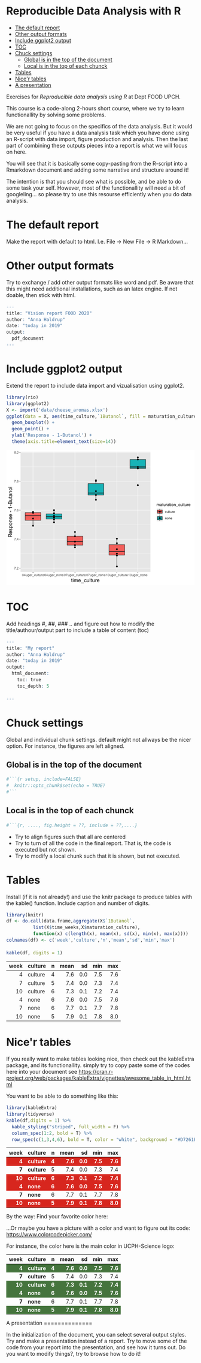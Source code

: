 Reproducible Data Analysis with R
================

-   [The default report](#the-default-report)
-   [Other output formats](#other-output-formats)
-   [Include ggplot2 output](#include-ggplot2-output)
-   [TOC](#toc)
-   [Chuck settings](#chuck-settings)
    -   [Global is in the top of the document](#global-is-in-the-top-of-the-document)
    -   [Local is in the top of each chunck](#local-is-in-the-top-of-each-chunck)
-   [Tables](#tables)
-   [Nice'r tables](#nicer-tables)
-   [A presentation](#a-presentation)

Exercises for *Reproducible data analysis using R* at Dept FOOD UPCH.

This course is a code-along 2-hours short course, where we try to learn functionallity by solving some problems.

We are not going to focus on the specifics of the data analysis. But it would be very useful if you have a data analysis task which you have done using an R-script with data import, figure production and analysis. Then the last part of combining these outputs pieces into a report is what we will focus on here.

You will see that it is basically some copy-pasting from the R-script into a Rmarkdown document and adding some narrative and structure around it!

The intention is that you should see what is possible, and be able to do some task your self. However, most of the functionallity will need a bit of googleling... so please try to use this resourse efficiently when you do data analysis.

The default report
==================

Make the report with default to html. I.e. File -&gt; New File -&gt; R Markdown...

Other output formats
====================

Try to exchange / add other output formats like word and pdf. Be aware that this might need additional installations, such as an latex engine. If not doable, then stick with html.

``` r
---
title: "Vision report FOOD 2020"
author: "Anna Haldrup"
date: "today in 2019"
output: 
  pdf_document
---
```

Include ggplot2 output
======================

Extend the report to include data import and vizualisation using ggplot2.

``` r
library(rio)
library(ggplot2)
X <- import('data/cheese_aromas.xlsx')
ggplot(data = X, aes(time_culture,`1Butanol`, fill = maturation_culture)) + 
  geom_boxplot() + 
  geom_point() + 
  ylab('Response - 1-Butanol') + 
  theme(axis.title=element_text(size=14))
```

![](Exercises_ReproDA_files/figure-markdown_github/unnamed-chunk-2-1.png)

TOC
===

Add headings \#, \#\#, \#\#\# .. and figure out how to modify the title/authour/output part to include a table of content (toc)

``` r
---
title: "My report"
author: "Anna Haldrup"
date: "today in 2019"
output: 
  html_document: 
    toc: true
    toc_depth: 5

---
```

Chuck settings
==============

Global and individual chunk settings. default might not allways be the nicer option. For instance, the figures are left aligned.

Global is in the top of the document
------------------------------------

``` r
#```{r setup, include=FALSE}
#  knitr::opts_chunk$set(echo = TRUE)
#```
```

Local is in the top of each chunck
----------------------------------

``` r
#```{r, ...., fig.height = ??, include = ??,....}
```

-   Try to align figures such that all are centered
-   Try to turn of all the code in the final report. That is, the code is executed but not shown.
-   Try to modify a local chunk such that it is shown, but not executed.

Tables
======

Install (if it is not already!) and use the knitr package to produce tables with the kable() function. Include caption and number of digits.

``` r
library(knitr)
df <- do.call(data.frame,aggregate(X$`1Butanol`, 
          list(X$time_weeks,X$maturation_culture),
          function(x) c(length(x), mean(x), sd(x), min(x), max(x))))
colnames(df) <- c('week','culture','n','mean','sd','min','max')

kable(df, digits = 1)
```

|  week| culture |    n|  mean|   sd|  min|  max|
|-----:|:--------|----:|-----:|----:|----:|----:|
|     4| culture |    4|   7.6|  0.0|  7.5|  7.6|
|     7| culture |    5|   7.4|  0.0|  7.3|  7.4|
|    10| culture |    6|   7.3|  0.1|  7.2|  7.4|
|     4| none    |    6|   7.6|  0.0|  7.5|  7.6|
|     7| none    |    6|   7.7|  0.1|  7.7|  7.8|
|    10| none    |    5|   7.9|  0.1|  7.8|  8.0|

Nice'r tables
=============

If you really want to make tables looking nice, then check out the kableExtra package, and its functionallity. simply try to copy paste some of the codes here into your document see <https://cran.r-project.org/web/packages/kableExtra/vignettes/awesome_table_in_html.html>

You want to be able to do something like this:

``` r
library(kableExtra)
library(tidyverse)
kable(df,digits = 1) %>%
  kable_styling("striped", full_width = F) %>%
  column_spec(1:2, bold = T) %>%
  row_spec(c(1,3,4,6), bold = T, color = "white", background = "#D7261E")
```

<table class="table table-striped" style="width: auto !important; margin-left: auto; margin-right: auto;">
<thead>
<tr>
<th style="text-align:right;">
week
</th>
<th style="text-align:left;">
culture
</th>
<th style="text-align:right;">
n
</th>
<th style="text-align:right;">
mean
</th>
<th style="text-align:right;">
sd
</th>
<th style="text-align:right;">
min
</th>
<th style="text-align:right;">
max
</th>
</tr>
</thead>
<tbody>
<tr>
<td style="text-align:right;font-weight: bold;font-weight: bold;color: white;background-color: #D7261E;">
4
</td>
<td style="text-align:left;font-weight: bold;font-weight: bold;color: white;background-color: #D7261E;">
culture
</td>
<td style="text-align:right;font-weight: bold;color: white;background-color: #D7261E;">
4
</td>
<td style="text-align:right;font-weight: bold;color: white;background-color: #D7261E;">
7.6
</td>
<td style="text-align:right;font-weight: bold;color: white;background-color: #D7261E;">
0.0
</td>
<td style="text-align:right;font-weight: bold;color: white;background-color: #D7261E;">
7.5
</td>
<td style="text-align:right;font-weight: bold;color: white;background-color: #D7261E;">
7.6
</td>
</tr>
<tr>
<td style="text-align:right;font-weight: bold;">
7
</td>
<td style="text-align:left;font-weight: bold;">
culture
</td>
<td style="text-align:right;">
5
</td>
<td style="text-align:right;">
7.4
</td>
<td style="text-align:right;">
0.0
</td>
<td style="text-align:right;">
7.3
</td>
<td style="text-align:right;">
7.4
</td>
</tr>
<tr>
<td style="text-align:right;font-weight: bold;font-weight: bold;color: white;background-color: #D7261E;">
10
</td>
<td style="text-align:left;font-weight: bold;font-weight: bold;color: white;background-color: #D7261E;">
culture
</td>
<td style="text-align:right;font-weight: bold;color: white;background-color: #D7261E;">
6
</td>
<td style="text-align:right;font-weight: bold;color: white;background-color: #D7261E;">
7.3
</td>
<td style="text-align:right;font-weight: bold;color: white;background-color: #D7261E;">
0.1
</td>
<td style="text-align:right;font-weight: bold;color: white;background-color: #D7261E;">
7.2
</td>
<td style="text-align:right;font-weight: bold;color: white;background-color: #D7261E;">
7.4
</td>
</tr>
<tr>
<td style="text-align:right;font-weight: bold;font-weight: bold;color: white;background-color: #D7261E;">
4
</td>
<td style="text-align:left;font-weight: bold;font-weight: bold;color: white;background-color: #D7261E;">
none
</td>
<td style="text-align:right;font-weight: bold;color: white;background-color: #D7261E;">
6
</td>
<td style="text-align:right;font-weight: bold;color: white;background-color: #D7261E;">
7.6
</td>
<td style="text-align:right;font-weight: bold;color: white;background-color: #D7261E;">
0.0
</td>
<td style="text-align:right;font-weight: bold;color: white;background-color: #D7261E;">
7.5
</td>
<td style="text-align:right;font-weight: bold;color: white;background-color: #D7261E;">
7.6
</td>
</tr>
<tr>
<td style="text-align:right;font-weight: bold;">
7
</td>
<td style="text-align:left;font-weight: bold;">
none
</td>
<td style="text-align:right;">
6
</td>
<td style="text-align:right;">
7.7
</td>
<td style="text-align:right;">
0.1
</td>
<td style="text-align:right;">
7.7
</td>
<td style="text-align:right;">
7.8
</td>
</tr>
<tr>
<td style="text-align:right;font-weight: bold;font-weight: bold;color: white;background-color: #D7261E;">
10
</td>
<td style="text-align:left;font-weight: bold;font-weight: bold;color: white;background-color: #D7261E;">
none
</td>
<td style="text-align:right;font-weight: bold;color: white;background-color: #D7261E;">
5
</td>
<td style="text-align:right;font-weight: bold;color: white;background-color: #D7261E;">
7.9
</td>
<td style="text-align:right;font-weight: bold;color: white;background-color: #D7261E;">
0.1
</td>
<td style="text-align:right;font-weight: bold;color: white;background-color: #D7261E;">
7.8
</td>
<td style="text-align:right;font-weight: bold;color: white;background-color: #D7261E;">
8.0
</td>
</tr>
</tbody>
</table>
By the way: Find your favorite color here: <https://www.what-if.com/colours/standard-216-colour-palette/>

...Or maybe you have a picture with a color and want to figure out its code: <https://www.colorcodepicker.com/>

For instance, the color here is the main color in UCPH-Science logo:

<table class="table table-striped" style="width: auto !important; margin-left: auto; margin-right: auto;">
<thead>
<tr>
<th style="text-align:right;">
week
</th>
<th style="text-align:left;">
culture
</th>
<th style="text-align:right;">
n
</th>
<th style="text-align:right;">
mean
</th>
<th style="text-align:right;">
sd
</th>
<th style="text-align:right;">
min
</th>
<th style="text-align:right;">
max
</th>
</tr>
</thead>
<tbody>
<tr>
<td style="text-align:right;font-weight: bold;font-weight: bold;color: white;background-color: #45743d;">
4
</td>
<td style="text-align:left;font-weight: bold;font-weight: bold;color: white;background-color: #45743d;">
culture
</td>
<td style="text-align:right;font-weight: bold;color: white;background-color: #45743d;">
4
</td>
<td style="text-align:right;font-weight: bold;color: white;background-color: #45743d;">
7.6
</td>
<td style="text-align:right;font-weight: bold;color: white;background-color: #45743d;">
0.0
</td>
<td style="text-align:right;font-weight: bold;color: white;background-color: #45743d;">
7.5
</td>
<td style="text-align:right;font-weight: bold;color: white;background-color: #45743d;">
7.6
</td>
</tr>
<tr>
<td style="text-align:right;font-weight: bold;">
7
</td>
<td style="text-align:left;font-weight: bold;">
culture
</td>
<td style="text-align:right;">
5
</td>
<td style="text-align:right;">
7.4
</td>
<td style="text-align:right;">
0.0
</td>
<td style="text-align:right;">
7.3
</td>
<td style="text-align:right;">
7.4
</td>
</tr>
<tr>
<td style="text-align:right;font-weight: bold;font-weight: bold;color: white;background-color: #45743d;">
10
</td>
<td style="text-align:left;font-weight: bold;font-weight: bold;color: white;background-color: #45743d;">
culture
</td>
<td style="text-align:right;font-weight: bold;color: white;background-color: #45743d;">
6
</td>
<td style="text-align:right;font-weight: bold;color: white;background-color: #45743d;">
7.3
</td>
<td style="text-align:right;font-weight: bold;color: white;background-color: #45743d;">
0.1
</td>
<td style="text-align:right;font-weight: bold;color: white;background-color: #45743d;">
7.2
</td>
<td style="text-align:right;font-weight: bold;color: white;background-color: #45743d;">
7.4
</td>
</tr>
<tr>
<td style="text-align:right;font-weight: bold;font-weight: bold;color: white;background-color: #45743d;">
4
</td>
<td style="text-align:left;font-weight: bold;font-weight: bold;color: white;background-color: #45743d;">
none
</td>
<td style="text-align:right;font-weight: bold;color: white;background-color: #45743d;">
6
</td>
<td style="text-align:right;font-weight: bold;color: white;background-color: #45743d;">
7.6
</td>
<td style="text-align:right;font-weight: bold;color: white;background-color: #45743d;">
0.0
</td>
<td style="text-align:right;font-weight: bold;color: white;background-color: #45743d;">
7.5
</td>
<td style="text-align:right;font-weight: bold;color: white;background-color: #45743d;">
7.6
</td>
</tr>
<tr>
<td style="text-align:right;font-weight: bold;">
7
</td>
<td style="text-align:left;font-weight: bold;">
none
</td>
<td style="text-align:right;">
6
</td>
<td style="text-align:right;">
7.7
</td>
<td style="text-align:right;">
0.1
</td>
<td style="text-align:right;">
7.7
</td>
<td style="text-align:right;">
7.8
</td>
</tr>
<tr>
<td style="text-align:right;font-weight: bold;font-weight: bold;color: white;background-color: #45743d;">
10
</td>
<td style="text-align:left;font-weight: bold;font-weight: bold;color: white;background-color: #45743d;">
none
</td>
<td style="text-align:right;font-weight: bold;color: white;background-color: #45743d;">
5
</td>
<td style="text-align:right;font-weight: bold;color: white;background-color: #45743d;">
7.9
</td>
<td style="text-align:right;font-weight: bold;color: white;background-color: #45743d;">
0.1
</td>
<td style="text-align:right;font-weight: bold;color: white;background-color: #45743d;">
7.8
</td>
<td style="text-align:right;font-weight: bold;color: white;background-color: #45743d;">
8.0
</td>
</tr>
</tbody>
</table>
A presentation
==============

In the initialization of the document, you can select several output styles. Try and make a presentation instead of a report. Try to move some of the code from your report into the presentation, and see how it turns out. Do you want to modify things?, try to browse how to do it!
